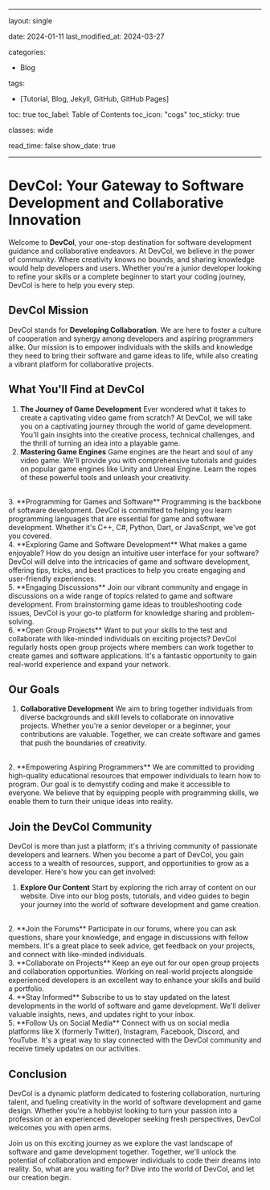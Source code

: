 
---
layout: single

date: 2024-01-11
last_modified_at: 2024-03-27

categories:
- Blog

tags: 
- [Tutorial, Blog, Jekyll, GitHub, GitHub Pages]

toc: true
toc_label: Table of Contents
toc_icon: "cogs"
toc_sticky: true

classes: wide

read_time: false
show_date: true

---

# DevCol: Your Gateway to Software Development and Collaborative Innovation

Welcome to **DevCol**, your one-stop destination for software development guidance and collaborative endeavors. At DevCol, we believe in the power of community. Where creativity knows no bounds, and sharing knowledge would help developers and users. Whether you're a junior developer looking to refine your skills or a complete beginner to start your coding journey, DevCol is here to help you every step.

## DevCol Mission
DevCol stands for **Developing Collaboration**. We are here to foster a culture of cooperation and synergy among developers and aspiring programmers alike. Our mission is to empower individuals with the skills and knowledge they need to bring their software and game ideas to life, while also creating a vibrant platform for collaborative projects.

## What You'll Find at DevCol

1. **The Journey of Game Development**
   Ever wondered what it takes to create a captivating video game from scratch? At DevCol, we will take you on a captivating journey through the world of game development. You'll gain insights into the creative process, technical challenges, and the thrill of turning an idea into a playable game.
   <br>
2. **Mastering Game Engines**
   Game engines are the heart and soul of any video game. We'll provide you with comprehensive tutorials and guides on popular game engines like Unity and Unreal Engine. Learn the ropes of these powerful tools and unleash your creativity.
<br>
3. **Programming for Games and Software**
   Programming is the backbone of software development. DevCol is committed to helping you learn programming languages that are essential for game and software development. Whether it's C++, C#, Python, Dart, or JavaScript, we've got you covered.
<br>
4. **Exploring Game and Software Development**
   What makes a game enjoyable? How do you design an intuitive user interface for your software? DevCol will delve into the intricacies of game and software development, offering tips, tricks, and best practices to help you create engaging and user-friendly experiences.
<br>
5. **Engaging Discussions**
   Join our vibrant community and engage in discussions on a wide range of topics related to game and software development. From brainstorming game ideas to troubleshooting code issues, DevCol is your go-to platform for knowledge sharing and problem-solving.
<br>
6. **Open Group Projects**
   Want to put your skills to the test and collaborate with like-minded individuals on exciting projects? DevCol regularly hosts open group projects where members can work together to create games and software applications. It's a fantastic opportunity to gain real-world experience and expand your network.

## Our Goals

1. **Collaborative Development**
   We aim to bring together individuals from diverse backgrounds and skill levels to collaborate on innovative projects. Whether you're a senior developer or a beginner, your contributions are valuable. Together, we can create software and games that push the boundaries of creativity.
<br>
2. **Empowering Aspiring Programmers**
   We are committed to providing high-quality educational resources that empower individuals to learn how to program. Our goal is to demystify coding and make it accessible to everyone. We believe that by equipping people with programming skills, we enable them to turn their unique ideas into reality.

## Join the DevCol Community
DevCol is more than just a platform; it's a thriving community of passionate developers and learners. When you become a part of DevCol, you gain access to a wealth of resources, support, and opportunities to grow as a developer. Here's how you can get involved:

1. **Explore Our Content**
   Start by exploring the rich array of content on our website. Dive into our blog posts, tutorials, and video guides to begin your journey into the world of software development and game creation.
<br>
2. **Join the Forums**
   Participate in our forums, where you can ask questions, share your knowledge, and engage in discussions with fellow members. It's a great place to seek advice, get feedback on your projects, and connect with like-minded individuals.
<br>
3. **Collaborate on Projects**
   Keep an eye out for our open group projects and collaboration opportunities. Working on real-world projects alongside experienced developers is an excellent way to enhance your skills and build a portfolio.
<br>
4. **Stay Informed**
   Subscribe to us to stay updated on the latest developments in the world of software and game development. We'll deliver valuable insights, news, and updates right to your inbox.
<br>
5. **Follow Us on Social Media**
   Connect with us on social media platforms like X (formerly Twitter), Instagram, Facebook, Discord, and YouTube. It's a great way to stay connected with the DevCol community and receive timely updates on our activities.

## Conclusion
DevCol is a dynamic platform dedicated to fostering collaboration, nurturing talent, and fueling creativity in the world of software development and game design. Whether you're a hobbyist looking to turn your passion into a profession or an experienced developer seeking fresh perspectives, DevCol welcomes you with open arms.

Join us on this exciting journey as we explore the vast landscape of software and game development together. Together, we'll unlock the potential of collaboration and empower individuals to code their dreams into reality. So, what are you waiting for? Dive into the world of DevCol, and let our creation begin.
